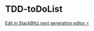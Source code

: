 # TDD-toDoList

[Edit in StackBlitz next generation editor ⚡️](https://stackblitz.com/~/github.com/spiderb59/TDD-toDoList)